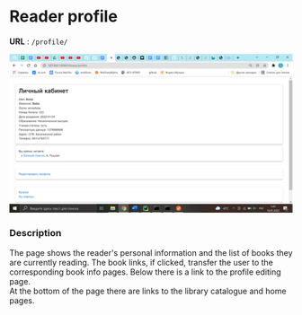 # Reader profile

**URL** : `/profile/`

![Profile page](img/profile.png "Profile page")

### Description

The page shows the reader's personal information and the list of books they are currently reading. The book links, if
clicked, transfer the user to the corresponding book info pages. Below there is a link to the profile editing page.  
At the bottom of the page there are links to the library catalogue and home pages.
